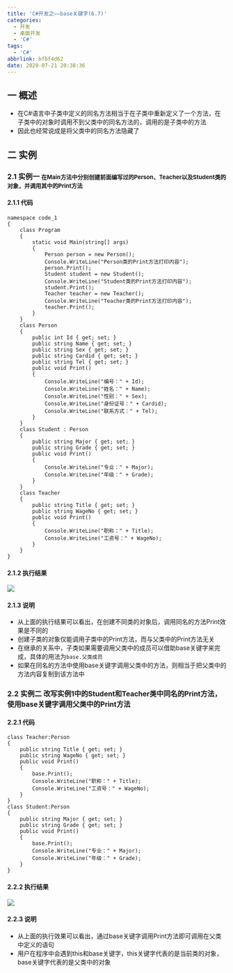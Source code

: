 ```yaml
---
title: 'C#开发之——base关键字(6.7)'
categories:
  - 开发
  - 桌面开发
  - 'C#'
tags:
  - 'C#'
abbrlink: bfbf4d62
date: 2020-07-21 20:38:36
---
```

## 一 概述

* 在C#语言中子类中定义的同名方法相当于在子类中重新定义了一个方法，在子类中的对象时调用不到父类中的同名方法的，调用的是子类中的方法
* 因此也经常说成是将父类中的同名方法隐藏了

<!--more-->

## 二 实例

### 2.1 实例一 <font size=2>在Main方法中分别创建前面编写过的Person、Teacher以及Student类的对象，并调用其中的Print方法</font>

#### 2.1.1 代码

```
namespace code_1
{
    class Program
    {
        static void Main(string[] args)
        {
            Person person = new Person();
            Console.WriteLine("Person类的Print方法打印内容");
            person.Print();
            Student student = new Student();
            Console.WriteLine("Student类的Print方法打印内容");
            student.Print();
            Teacher teacher = new Teacher();
            Console.WriteLine("Teacher类的Print方法打印内容");
            teacher.Print();
        }
    }
    class Person
    {
        public int Id { get; set; }
        public string Name { get; set; }
        public string Sex { get; set; }
        public string Cardid { get; set; }
        public string Tel { get; set; }
        public void Print()
        {
            Console.WriteLine("编号：" + Id);
            Console.WriteLine("姓名：" + Name);
            Console.WriteLine("性别：" + Sex);
            Console.WriteLine("身份证号：" + Cardid);
            Console.WriteLine("联系方式：" + Tel);
        }
    }
    class Student : Person
    {
        public string Major { get; set; }
        public string Grade { get; set; }
        public void Print()
        {
            Console.WriteLine("专业：" + Major);
            Console.WriteLine("年级：" + Grade);
        }
    }
    class Teacher
    {
        public string Title { get; set; }
        public string WageNo { get; set; }
        public void Print()
        {
            Console.WriteLine("职称：" + Title);
            Console.WriteLine("工资号：" + WageNo);
        }
    }
}
```

#### 2.1.2 执行结果
![][1]

#### 2.1.3 说明

* 从上面的执行结果可以看出，在创建不同类的对象后，调用同名的方法Print效果是不同的
* 创建子类的对象仅能调用子类中的Print方法，而与父类中的Print方法无关
* 在继承的关系中，子类如果需要调用父类中的成员可以借助base关键字来完成，具体的用法为`base.父类成员`
* 如果在同名的方法中使用base关键字调用父类中的方法，则相当于把父类中的方法内容复制到该方法中

### 2.2 实例二 <font size=3>改写实例1中的Student和Teacher类中同名的Print方法，使用base关键字调用父类中的Print方法</font>

#### 2.2.1 代码

```
class Teacher:Person
{
    public string Title { get; set; }
    public string WageNo { get; set; }
    public void Print()
    {
        base.Print();
        Console.WriteLine("职称：" + Title);
        Console.WriteLine("工资号：" + WageNo);
    }
}
class Student:Person
{
    public string Major { get; set; }
    public string Grade { get; set; }
    public void Print()
    {
        base.Print();
        Console.WriteLine("专业：" + Major);
        Console.WriteLine("年级：" + Grade);
    }
}
```
#### 2.2.2 执行结果
![][2]

#### 2.2.3 说明

* 从上面的执行效果可以看出，通过base关键字调用Print方法即可调用在父类中定义的语句
* 用户在程序中会遇到this和base关键字，this关键字代表的是当前类的对象，base关键字代表的是父类中的对象



[1]:https://cdn.jsdelivr.net/gh/PGzxc/CDN@master/blog-image/csharp-class-base-print.png
[2]:https://cdn.jsdelivr.net/gh/PGzxc/CDN@master/blog-image/csharp-base-apply.png